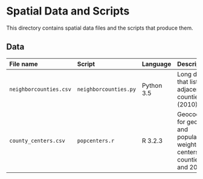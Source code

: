 # Spatial Data and Scripts

This directory contains spatial data files and the scripts that produce them.

## Data

| File name | Script | Language | Description|
|:----------|:-----|:-------|:-----------|
|`neighborcounties.csv`|`neighborcounties.py`|Python 3.5|Long data file that lists all adjacent counties (2010)|
|`county_centers.csv`|`popcenters.r`|R 3.2.3|Geocoordinates for geographic and population-weighted centers in all counties (2000 and 2010)|
